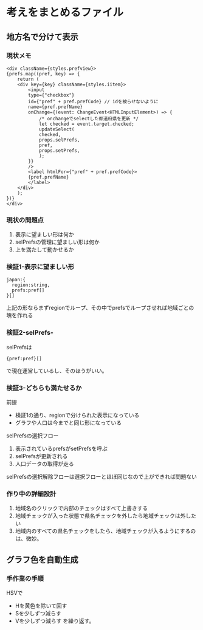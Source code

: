 # 考えをまとめるファイル
## 地方名で分けて表示
### 現状メモ
```
<div className={styles.prefview}>
{prefs.map((pref, key) => {
    return (
    <div key={key} className={styles.iitem}>
        <input
        type={"checkbox"}
        id={"pref" + pref.prefCode} // idを被らせないように
        name={pref.prefName}
        onChange={(event: ChangeEvent<HTMLInputElement>) => {
            /* onchangeでselectした都道府県を更新 */
            let checked = event.target.checked;
            updateSelect(
            checked,
            props.selPrefs,
            pref,
            props.setPrefs,
            );
        }}
        />
        <label htmlFor={"pref" + pref.prefCode}>
        {pref.prefName}
        </label>
    </div>
    );
})}
</div>
```
### 現状の問題点
1. 表示に望ましい形は何か
1. selPrefsの管理に望ましい形は何か
1. 上を満たして動かせるか
### 検証1-表示に望ましい形
```
japan:{
  region:string,
  prefs:pref[]
}[]
```
上記の形ならまずregionでループ、その中でprefsでループさせれば地域ごとの塊を作れる
### 検証2-selPrefs-
selPrefsは
```
{pref:pref}[]
```
で現在運営しているし、そのほうがいい。
### 検証3-どちらも満たせるか
前提
* 検証1の通り、regionで分けられた表示になっている  
* グラフや人口は今までと同じ形になっている

selPrefsの選択フロー
1. 表示されているprefsがsetPrefsを呼ぶ
1. selPrefsが更新される
1. 人口データの取得が走る

selPrefsの選択解除フローは選択フローとほぼ同じなので上ができれば問題ない

### 作り中の詳細設計
1. 地域名のクリックで内部のチェックはすべて上書きする
1. 地域チェックが入った状態で県名チェックを外したら地域チェックは外したい
1. 地域内のすべての県名チェックをしたら、地域チェックが入るようにするのは、微妙。
## グラフ色を自動生成
### 手作業の手順
HSVで
* Hを黄色を除いて回す
* Sを少しずつ減らす
* Vを少しずつ減らす
を繰り返す。